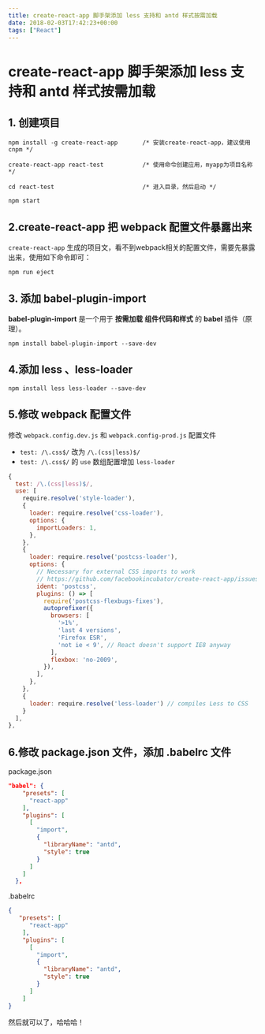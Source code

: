 ```yaml
---
title: create-react-app 脚手架添加 less 支持和 antd 样式按需加载
date: 2018-02-03T17:42:23+00:00
tags: ["React"]
---
```

# create-react-app 脚手架添加 less 支持和 antd 样式按需加载

## 1. 创建项目

```shell
npm install -g create-react-app       /* 安装create-react-app，建议使用cnpm */

create-react-app react-test           /* 使用命令创建应用，myapp为项目名称 */

cd react-test                         /* 进入目录，然后启动 */

npm start
```

## 2.create-react-app 把 webpack 配置文件暴露出来

`create-react-app` 生成的项目文，看不到webpack相关的配置文件，需要先暴露出来，使用如下命令即可：

```Shell
npm run eject
```

## 3. 添加 babel-plugin-import

**babel-plugin-import** 是一个用于 **按需加载** **组件代码和样式** 的 **babel** 插件（原理）。

```shell
npm install babel-plugin-import --save-dev
```

## 4.添加 less 、less-loader

```Shell
npm install less less-loader --save-dev
```

## 5.修改 webpack 配置文件

修改 `webpack.config.dev.js` 和 `webpack.config-prod.js` 配置文件

- `test: /\.css$/` 改为 `/\.(css|less)$/`
- `test: /\.css$/` 的 `use` 数组配置增加 `less-loader`

```js
{
  test: /\.(css|less)$/,
  use: [
    require.resolve('style-loader'),
    {
      loader: require.resolve('css-loader'),
      options: {
        importLoaders: 1,
      },
    },
    {
      loader: require.resolve('postcss-loader'),
      options: {
        // Necessary for external CSS imports to work
        // https://github.com/facebookincubator/create-react-app/issues/2677
        ident: 'postcss',
        plugins: () => [
          require('postcss-flexbugs-fixes'),
          autoprefixer({
            browsers: [
              '>1%',
              'last 4 versions',
              'Firefox ESR',
              'not ie < 9', // React doesn't support IE8 anyway
            ],
            flexbox: 'no-2009',
          }),
        ],
      },
    },
    {
      loader: require.resolve('less-loader') // compiles Less to CSS
    }
  ],
},
```

## 6.修改 package.json 文件，添加 .babelrc 文件

package.json

```Json
"babel": {
    "presets": [
      "react-app"
    ],
    "plugins": [
      [
        "import",
        {
          "libraryName": "antd",
          "style": true
        }
      ]
    ]
  },
```

.babelrc

```json
{
   "presets": [
      "react-app"
    ],
    "plugins": [
      [
        "import",
        {
          "libraryName": "antd",
          "style": true
        }
      ]
    ]
}
```

然后就可以了，哈哈哈！
